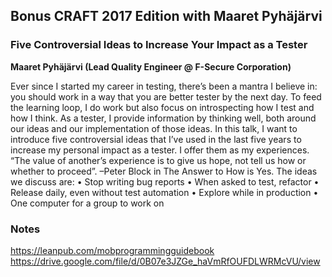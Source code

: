 ## Bonus CRAFT 2017 Edition with Maaret Pyhäjärvi

### Five Controversial Ideas to Increase Your Impact as a Tester
__Maaret Pyhäjärvi (Lead Quality Engineer @ F-Secure Corporation)__

Ever since I started my career in testing, there’s been a mantra I believe in: you should work in a way that you are better tester by the next day. To feed the learning loop, I do work but also focus on introspecting how I test and how I think. As a tester, I provide information by thinking well, both around our ideas and our implementation of those ideas.
In this talk, I want to introduce five controversial ideas that I’ve used in the last five years to increase my personal impact as a tester. I offer them as my experiences. “The value of another’s experience is to give us hope, not tell us how or whether to proceed”. –Peter Block in The Answer to How is Yes.
The ideas we discuss are:
• Stop writing bug reports
• When asked to test, refactor
• Release daily, even without test automation
• Explore while in production
• One computer for a group to work on

### Notes
https://leanpub.com/mobprogrammingguidebook
https://drive.google.com/file/d/0B07e3JZGe_haVmRfOUFDLWRMcVU/view

